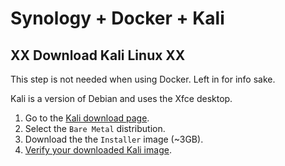 # Synology + Docker + Kali










## XX Download Kali Linux XX

This step is not needed when using Docker. Left in for info sake.

Kali is a version of Debian and uses the Xfce desktop. 

1. Go to the [Kali download page](https://www.kali.org/get-kali/). 
1. Select the `Bare Metal` distribution.
1. Download the the `Installer` image (~3GB).
1. [Verify your downloaded Kali image](https://www.kali.org/docs/introduction/download-official-kali-linux-images/#verifying-your-downloaded-kali-image).



